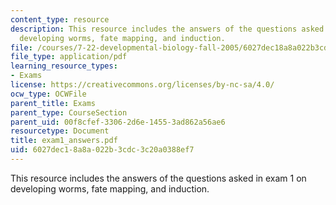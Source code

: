 ```yaml
---
content_type: resource
description: This resource includes the answers of the questions asked in exam 1 on
  developing worms, fate mapping, and induction.
file: /courses/7-22-developmental-biology-fall-2005/6027dec18a8a022b3cdc3c20a0388ef7_exam1_answers.pdf
file_type: application/pdf
learning_resource_types:
- Exams
license: https://creativecommons.org/licenses/by-nc-sa/4.0/
ocw_type: OCWFile
parent_title: Exams
parent_type: CourseSection
parent_uid: 00f8cfef-3306-2d6e-1455-3ad862a56ae6
resourcetype: Document
title: exam1_answers.pdf
uid: 6027dec1-8a8a-022b-3cdc-3c20a0388ef7
---
```

This resource includes the answers of the questions asked in exam 1 on developing worms, fate mapping, and induction.